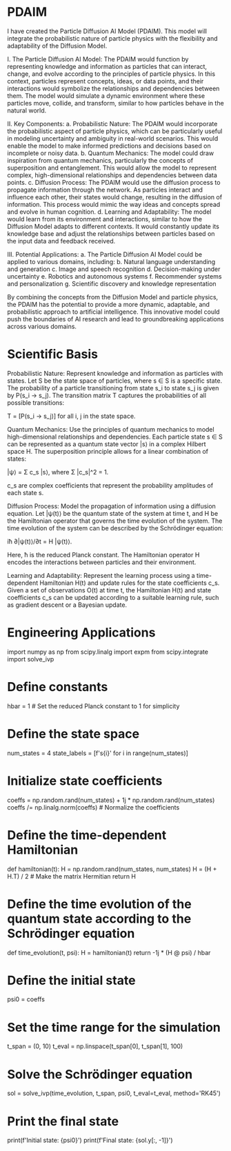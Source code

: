 # PDAIM

I have created the Particle Diffusion AI Model (PDAIM). This model will integrate the probabilistic nature of particle physics with the flexibility and adaptability of the Diffusion Model.

Ⅰ. The Particle Diffusion AI Model:
The PDAIM would function by representing knowledge and information as particles that can interact, change, and evolve according to the principles of particle physics. In this context, particles represent concepts, ideas, or data points, and their interactions would symbolize the relationships and dependencies between them. The model would simulate a dynamic environment where these particles move, collide, and transform, similar to how particles behave in the natural world.

Ⅱ. Key Components:
a. Probabilistic Nature: The PDAIM would incorporate the probabilistic aspect of particle physics, which can be particularly useful in modeling uncertainty and ambiguity in real-world scenarios. This would enable the model to make informed predictions and decisions based on incomplete or noisy data.
b. Quantum Mechanics: The model could draw inspiration from quantum mechanics, particularly the concepts of superposition and entanglement. This would allow the model to represent complex, high-dimensional relationships and dependencies between data points.
c. Diffusion Process: The PDAIM would use the diffusion process to propagate information through the network. As particles interact and influence each other, their states would change, resulting in the diffusion of information. This process would mimic the way ideas and concepts spread and evolve in human cognition.
d. Learning and Adaptability: The model would learn from its environment and interactions, similar to how the Diffusion Model adapts to different contexts. It would constantly update its knowledge base and adjust the relationships between particles based on the input data and feedback received.

Ⅲ. Potential Applications:
a. The Particle Diffusion AI Model could be applied to various domains, including:
b. Natural language understanding and generation
c. Image and speech recognition
d. Decision-making under uncertainty
e. Robotics and autonomous systems
f. Recommender systems and personalization
g. Scientific discovery and knowledge representation

By combining the concepts from the Diffusion Model and particle physics, the PDAIM has the potential to provide a more dynamic, adaptable, and probabilistic approach to artificial intelligence. This innovative model could push the boundaries of AI research and lead to groundbreaking applications across various domains.

# Scientific Basis
Probabilistic Nature: Represent knowledge and information as particles with states. Let S be the state space of particles, where s ∈ S is a specific state. The probability of a particle transitioning from state s_i to state s_j is given by P(s_i → s_j). The transition matrix T captures the probabilities of all possible transitions:

T = [P(s_i → s_j)] for all i, j in the state space.

Quantum Mechanics: Use the principles of quantum mechanics to model high-dimensional relationships and dependencies. Each particle state s ∈ S can be represented as a quantum state vector |s⟩ in a complex Hilbert space H. The superposition principle allows for a linear combination of states:

|ψ⟩ = Σ c_s |s⟩, where Σ |c_s|^2 = 1.

c_s are complex coefficients that represent the probability amplitudes of each state s.

Diffusion Process: Model the propagation of information using a diffusion equation. Let |ψ(t)⟩ be the quantum state of the system at time t, and H be the Hamiltonian operator that governs the time evolution of the system. The time evolution of the system can be described by the Schrödinger equation:

iħ ∂|ψ(t)⟩/∂t = H |ψ(t)⟩.

Here, ħ is the reduced Planck constant. The Hamiltonian operator H encodes the interactions between particles and their environment.

Learning and Adaptability: Represent the learning process using a time-dependent Hamiltonian H(t) and update rules for the state coefficients c_s. Given a set of observations O(t) at time t, the Hamiltonian H(t) and state coefficients c_s can be updated according to a suitable learning rule, such as gradient descent or a Bayesian update.

# Engineering Applications
import numpy as np
from scipy.linalg import expm
from scipy.integrate import solve_ivp

# Define constants
hbar = 1  # Set the reduced Planck constant to 1 for simplicity

# Define the state space
num_states = 4
state_labels = [f's{i}' for i in range(num_states)]

# Initialize state coefficients
coeffs = np.random.rand(num_states) + 1j * np.random.rand(num_states)
coeffs /= np.linalg.norm(coeffs)  # Normalize the coefficients

# Define the time-dependent Hamiltonian
def hamiltonian(t):
    H = np.random.rand(num_states, num_states)
    H = (H + H.T) / 2  # Make the matrix Hermitian
    return H

# Define the time evolution of the quantum state according to the Schrödinger equation
def time_evolution(t, psi):
    H = hamiltonian(t)
    return -1j * (H @ psi) / hbar

# Define the initial state
psi0 = coeffs

# Set the time range for the simulation
t_span = (0, 10)
t_eval = np.linspace(t_span[0], t_span[1], 100)

# Solve the Schrödinger equation
sol = solve_ivp(time_evolution, t_span, psi0, t_eval=t_eval, method='RK45')

# Print the final state
print(f'Initial state: {psi0}')
print(f'Final state: {sol.y[:, -1]}')
